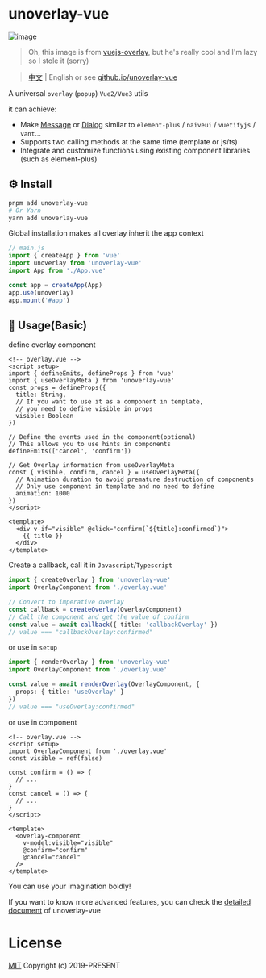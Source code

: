 # unoverlay-vue

![image](https://user-images.githubusercontent.com/1655312/70054926-8d469d80-15e9-11ea-9fdc-c8f65bf9bc85.png)

> Oh, this image is from [vuejs-overlay](https://github.com/fattihkoca/vuejs-overlay), but he's really cool and I'm lazy so I stole it (sorry)

> [中文](./README_CN.md) | English or see [github.io/unoverlay-vue](https://unoverlay-vue.vercel.app/)

A universal `overlay` (`popup`) `Vue2/Vue3` utils

it can achieve: 

- Make [Message](https://element.eleme.cn/#/en-US/component/message) or [Dialog](https://element.eleme.cn/#/en-US/component/dialog) similar to `element-plus` / `naiveui` / `vuetifyjs` / `vant`...
- Supports two calling methods at the same time (template or js/ts)
- Integrate and customize functions using existing component libraries (such as element-plus)

## ⚙️ Install

```sh
pnpm add unoverlay-vue
# Or Yarn
yarn add unoverlay-vue
```

Global installation makes all overlay inherit the app context

```ts
// main.js
import { createApp } from 'vue'
import unoverlay from 'unoverlay-vue'
import App from './App.vue'

const app = createApp(App)
app.use(unoverlay)
app.mount('#app')
```

## 📖 Usage(Basic)

define overlay component

```vue
<!-- overlay.vue -->
<script setup>
import { defineEmits, defineProps } from 'vue'
import { useOverlayMeta } from 'unoverlay-vue'
const props = defineProps({
  title: String,
  // If you want to use it as a component in template,
  // you need to define visible in props
  visible: Boolean
})

// Define the events used in the component(optional)
// This allows you to use hints in components
defineEmits(['cancel', 'confirm'])

// Get Overlay information from useOverlayMeta
const { visible, confirm, cancel } = useOverlayMeta({
  // Animation duration to avoid premature destruction of components
  // Only use component in template and no need to define
  animation: 1000
})
</script>

<template>
  <div v-if="visible" @click="confirm(`${title}:confirmed`)">
    {{ title }}
  </div>
</template>
```

Create a callback, call it in `Javascript`/`Typescript`
```ts
import { createOverlay } from 'unoverlay-vue'
import OverlayComponent from './overlay.vue'

// Convert to imperative overlay
const callback = createOverlay(OverlayComponent)
// Call the component and get the value of confirm
const value = await callback({ title: 'callbackOverlay' })
// value === "callbackOverlay:confirmed"
```

or use in `setup`

```ts
import { renderOverlay } from 'unoverlay-vue'
import OverlayComponent from './overlay.vue'

const value = await renderOverlay(OverlayComponent, {
  props: { title: 'useOverlay' }
})
// value === "useOverlay:confirmed"
```

or use in component

```vue
<!-- overlay.vue -->
<script setup>
import OverlayComponent from './overlay.vue'
const visible = ref(false)

const confirm = () => {
  // ...
}
const cancel = () => {
  // ...
}
</script>

<template>
  <overlay-component
    v-model:visible="visible"
    @confirm="confirm"
    @cancel="cancel"
  />
</template>
```

You can use your imagination boldly!

If you want to know more advanced features, you can check the [detailed document](https://tuimao233.github.io/unoverlay-vue) of unoverlay-vue

# License

[MIT](LICENSE) Copyright (c) 2019-PRESENT

